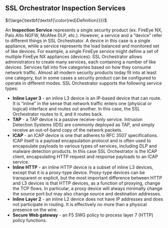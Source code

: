 ## SSL Orchestrator Inspection Services

${\large{\textbf{\textsf{\color{red}Definition}}}}$

An **Inspection Service** represents a single security product (ex. FireEye NX, Palo Alto NGFW, McAfee DLP, etc.). However, a service and a “device” refer to different things in SSL Orchestrator. A device in this case is a single appliance, while a service represents the load balanced and monitored set of like devices. For example, a single FireEye service might define a set of multiple FireEye NX appliances (devices). SSL Orchestrator allows administrators to create many services, each containing a number of like devices. Services fall into five categories based on how they consume network traffic. Almost all modern security products today fit into at least one category, but in some cases a security product can be configured to operate in different modes. SSL Orchestrator supports the following service types:

* **Inline Layer 3** - an inline L3 device is an IP-based device that can route. It is “inline” in the sense that network traffic enters one (physical or logical) interface and routes out another. In this case, the SSL Orchestrator routes to it, and it routes back.
* **TAP** - a TAP device is a passive receive-only service. Intrusion Detection Systems (IDS) are commonly deployed as TAP, and simply receive an out-of-band copy of the network packets.
* **ICAP** - an ICAP device is one that adheres to RFC 3507 specifications. ICAP itself is a payload encapsulation protocol and is often used to encapsulate payloads to various types of services, including DLP and malware detection products. In this case SSL Orchestrator is the ICAP client, encapsulating HTTP request and response payloads to an ICAP service.
* **Inline HTTP** - an inline HTTP device is a subset of inline L3 devices, except that it is a proxy-type device. Proxy-type devices can be transparent or explicit, but the most important difference between HTTP and L3 devices is that HTTP devices, as a function of proxying, change the TCP flows. In particular, a proxy device will always minimally change the source port but may also change source and destination addresses.
* **Inline Layer 2** - an inline L2 device does not have IP addresses and does not participate in routing. It is effectively no more than a physical presence on the wire.
* **Secure Web gateway** - an F5 SWG policy to process layer 7 (HTTP) policy functions.

